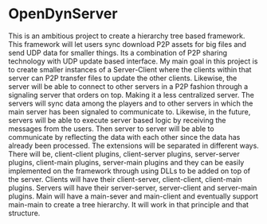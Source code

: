 # OpenDynServer
This is an ambitious project to create a hierarchy tree based framework. This framework will let users sync download P2P assets for big files and send UDP data for smaller things. Its a combination of P2P sharing technology with UDP update based interface. My main goal in this project is to create smaller instances of a Server-Client where the clients within that server can P2P transfer files to update the other clients. Likewise, the server will be able to connect to other servers in a P2P fashion through a signaling server that orders on top. Making it a less centralized server. The servers will sync data among the players and to other servers in which the main server has been signaled to communicate to. Likewise, in the future, servers will be able to execute server based logic by receiving the messages from the users. Then server to server will be able to communicate by reflecting the data with each other since the data has already been processed. The extensions will be separated in different ways. There will be, client-client plugins, client-server plugins, server-server plugins, client-main plugins, server-main plugins and they can be easily implemented on the framework through using DLLs to be added on top of the server. Clients will have their client-server, client-client, client-main plugins. Servers will have their server-server, server-client and server-main plugins. Main will have a main-sever and main-client and eventually support main-main to create a tree hierarchy. It will work in that principle and that structure.
